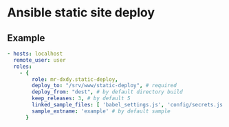Ansible static site deploy
=============================

## Example

``` yaml
- hosts: localhost
  remote_user: user
  roles:
    - {
        role: mr-dxdy.static-deploy,
        deploy_to: "/srv/www/static-deploy", # required
        deploy_from: "dest", # by default directory build
        keep_releases: 3, # by default 5
        linked_sample_files: [ 'babel_settings.js', 'config/secrets.js' ], # by default empty array
        sample_extname: 'example' # by default sample
      }
```

